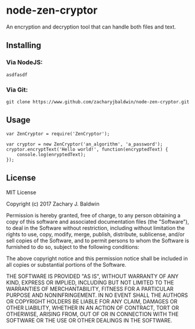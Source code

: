# node-zen-cryptor
An encryption and decryption tool that can handle both files and text.

## Installing

### Via NodeJS:
```asdfasdf```

### Via Git:
```git clone https://www.github.com/zacharyjbaldwin/node-zen-cryptor.git```

## Usage

```
var ZenCryptor = require('ZenCryptor');

var cryptor = new ZenCryptor('an_algorithm', 'a_password');
cryptor.encryptText('Hello world!', function(encryptedText) {
	console.log(enryptedText);
});
```

## License
MIT License

Copyright (c) 2017 Zachary J. Baldwin

Permission is hereby granted, free of charge, to any person obtaining a copy
of this software and associated documentation files (the "Software"), to deal
in the Software without restriction, including without limitation the rights
to use, copy, modify, merge, publish, distribute, sublicense, and/or sell
copies of the Software, and to permit persons to whom the Software is
furnished to do so, subject to the following conditions:

The above copyright notice and this permission notice shall be included in all
copies or substantial portions of the Software.

THE SOFTWARE IS PROVIDED "AS IS", WITHOUT WARRANTY OF ANY KIND, EXPRESS OR
IMPLIED, INCLUDING BUT NOT LIMITED TO THE WARRANTIES OF MERCHANTABILITY,
FITNESS FOR A PARTICULAR PURPOSE AND NONINFRINGEMENT. IN NO EVENT SHALL THE
AUTHORS OR COPYRIGHT HOLDERS BE LIABLE FOR ANY CLAIM, DAMAGES OR OTHER
LIABILITY, WHETHER IN AN ACTION OF CONTRACT, TORT OR OTHERWISE, ARISING FROM,
OUT OF OR IN CONNECTION WITH THE SOFTWARE OR THE USE OR OTHER DEALINGS IN THE
SOFTWARE.
